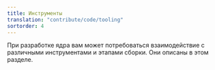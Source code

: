```yaml
---
title: Инструменты
translation: "contribute/code/tooling"
sortorder: 4
---
```


При разработке ядра вам может потребоваться взаимодействие с различными инструментами и этапами сборки. Они описаны в этом разделе.
